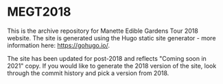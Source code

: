 # MEGT2018

This is the archive repository for Manette Edible Gardens Tour 2018 website.  The site is generated using the Hugo static site generator - more information here: https://gohugo.io/.

The site has been updated for post-2018 and reflects "Coming soon in 2021" copy.  If you would like to generate the 2018 version of the site, look through the commit history and pick a version from 2018.
